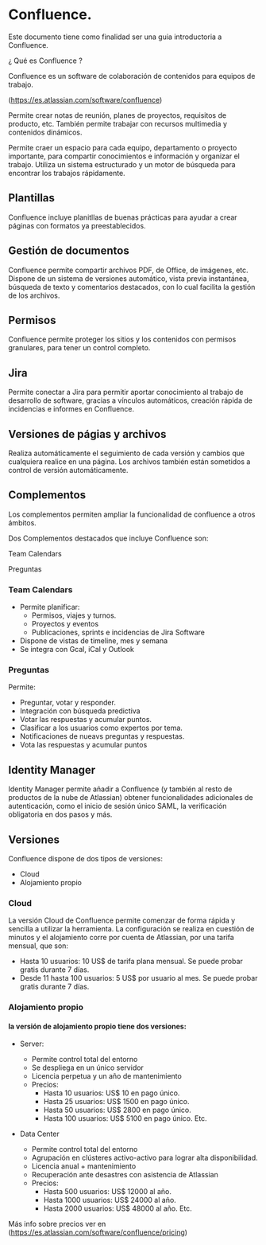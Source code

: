 # Confluence.

Este documento tiene como finalidad ser una guia introductoria a Confluence.

¿ Qué es Confluence ?

Confluence es un software de colaboración de contenidos para equipos de trabajo.

(https://es.atlassian.com/software/confluence)

Permite crear notas de reunión, planes de proyectos, requisitos de producto, etc. También permite trabajar con recursos multimedia y contenidos dinámicos.

Permite craer un espacio para cada equipo, departamento o proyecto importante, para compartir conocimientos e información y organizar el trabajo. Utiliza un sistema estructurado y un motor de búsqueda para encontrar los trabajos rápidamente.

## Plantillas

Confluence incluye planitllas de buenas prácticas para ayudar a crear páginas con formatos ya preestablecidos.

## Gestión de documentos

Confluence permite compartir archivos PDF, de Office, de imágenes, etc. Dispone de un sistema de versiones automático, vista previa instantánea, búsqueda de texto y comentarios destacados, con lo cual facilita la gestión de los archivos.

## Permisos

Confluence permite proteger los sitios y los contenidos con permisos granulares, para tener un control completo.

## Jira

Permite conectar a Jira para permitir aportar conocimiento al trabajo de desarrollo de software, gracias a vínculos automáticos, creación rápida de incidencias e informes en Confluence.

## Versiones de págias y archivos

Realiza automáticamente el seguimiento de cada versión y cambios que cualquiera realice en una página. Los archivos también están sometidos a control de versión automáticamente.

## Complementos

Los complementos permiten ampliar la funcionalidad de confluence a otros ámbitos. 

Dos Complementos destacados que incluye Confluence son:

Team Calendars

Preguntas

### Team Calendars

* Permite planificar:
  * Permisos, viajes y turnos.
  * Proyectos y eventos
  * Publicaciones, sprints e incidencias de Jira Software
* Dispone de vistas de timeline, mes y semana
* Se integra con Gcal, iCal y Outlook

### Preguntas

Permite:
* Preguntar, votar y responder.
* Integración con búsqueda predictiva
* Votar las respuestas y acumular puntos.
* Clasificar a los usuarios como expertos por tema.
* Notificaciones de nueavs preguntas y respuestas.
* Vota las respuestas y acumular puntos

## Identity Manager

Identity Manager permite añadir a Confluence (y también al resto de productos de la nube de Atlassian) obtener funcionalidades adicionales de autenticación, como el inicio de sesión único SAML, la verificación obligatoria en dos pasos y más.

## Versiones

Confluence dispone de dos tipos de versiones:

* Cloud
* Alojamiento propio

### Cloud

La versión Cloud de Confluence permite comenzar de forma rápida y sencilla a utilizar la herramienta. La configuración se realiza en cuestión de minutos y el alojamiento corre por cuenta de Atlassian, por una tarifa mensual, que son:

* Hasta 10 usuarios: 10 US$ de tarifa plana mensual. Se puede probar gratis durante 7 días.
* Desde 11 hasta 100 usuarios: 5 US$ por usuario al mes. Se puede probar gratis durante 7 días.

### Alojamiento propio

#### la versión de alojamiento propio tiene dos versiones:

* Server:
  * Permite control total del entorno
  * Se despliega en un único servidor
  * Licencia perpetua y un año de mantenimiento
  * Precios:
    * Hasta 10 usuarios: US$ 10 en pago único.
    * Hasta 25 usuarios: US$ 1500 en pago único.
    * Hasta 50 usuarios: US$ 2800 en pago único.
    * Hasta 100 usuarios: US$ 5100 en pago único. Etc.

* Data Center
  * Permite control total del entorno
  * Agrupación en clústeres activo-activo para lograr alta disponibilidad.
  * Licencia anual + mantenimiento
  * Recuperación ante desastres con asistencia de Atlassian
  * Precios:
    * Hasta 500 usuarios: US$ 12000 al año.
    * Hasta 1000 usuarios: US$ 24000 al año.
    * Hasta 2000 usuarios: US$ 48000 al año. Etc.

Más info sobre precios ver en (https://es.atlassian.com/software/confluence/pricing)

